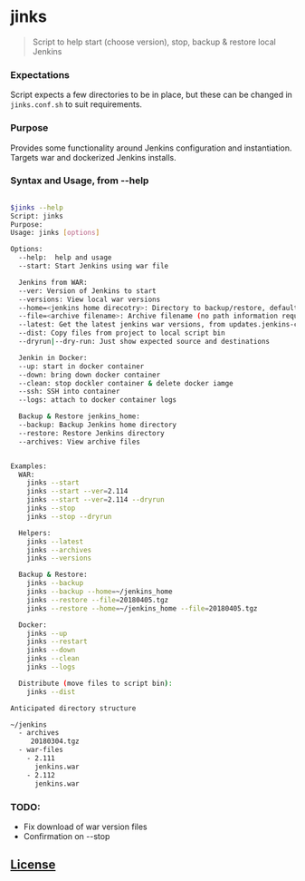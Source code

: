 # jinks

> Script to help start (choose version), stop, backup & restore local Jenkins

### Expectations
Script expects a few directories to be in place, but these can be changed in
`jinks.conf.sh` to suit requirements.

### Purpose
Provides some functionality around Jenkins configuration and instantiation.
Targets war and dockerized Jenkins installs.



### Syntax and Usage, from --help

```sh

$jinks --help
Script: jinks
Purpose:
Usage: jinks [options]

Options:
  --help:  help and usage
  --start: Start Jenkins using war file

  Jenkins from WAR:
  --ver: Version of Jenkins to start
  --versions: View local war versions
  --home=<jenkins home direcotry>: Directory to backup/restore, default: ~/.jenkins
  --file=<archive filename>: Archive filename (no path information required)
  --latest: Get the latest jenkins war versions, from updates.jenkins-ci.org
  --dist: Copy files from project to local script bin
  --dryrun|--dry-run: Just show expected source and destinations

  Jenkin in Docker:
  --up: start in docker container
  --down: bring down docker container
  --clean: stop dockler container & delete docker iamge
  --ssh: SSH into container
  --logs: attach to docker container logs

  Backup & Restore jenkins_home:
  --backup: Backup Jenkins home directory
  --restore: Restore Jenkins directory
  --archives: View archive files


Examples:
  WAR:
    jinks --start
    jinks --start --ver=2.114
    jinks --start --ver=2.114 --dryrun
    jinks --stop
    jinks --stop --dryrun

  Helpers:
    jinks --latest
    jinks --archives
    jinks --versions

  Backup & Restore:
    jinks --backup
    jinks --backup --home=~/jenkins_home
    jinks --restore --file=20180405.tgz
    jinks --restore --home=~/jenkins_home --file=20180405.tgz

  Docker:
    jinks --up
    jinks --restart
    jinks --down
    jinks --clean
    jinks --logs

  Distribute (move files to script bin):
    jinks --dist

```

```sh
Anticipated directory structure

~/jenkins
  - archives
     20180304.tgz
  - war-files
    - 2.111
      jenkins.war
    - 2.112
      jenkins.war

```

### TODO:
* Fix download of war version files
* Confirmation on --stop


## [License](LICENSE.md)
